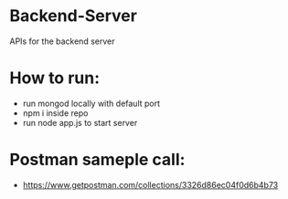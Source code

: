# Backend-Server
APIs for the backend server


# How to run:
- run mongod locally with default port
- npm i inside repo
- run node app.js to start server

# Postman sameple call:
- https://www.getpostman.com/collections/3326d86ec04f0d6b4b73
